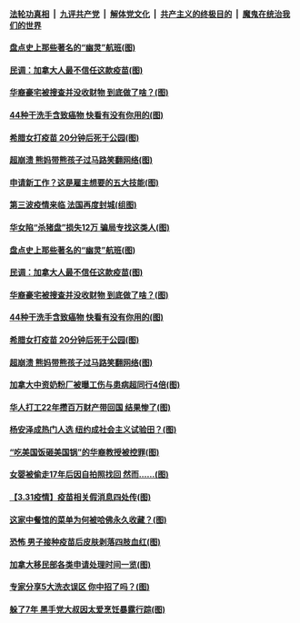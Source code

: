 

####  [法轮功真相](../../../../basic/blob/master/README.md?t=04031531) &nbsp;|&nbsp; [九评共产党](../../../../9ping.md/blob/master/README.md?t=04031531) &nbsp;|&nbsp; [解体党文化](../../../../jtdwh.md/blob/master/README.md?t=04031531)  &nbsp;|&nbsp; [共产主义的终极目的](../../../../gczydzjmd.md/blob/master/README.md?t=04031531) &nbsp;|&nbsp; [魔鬼在统治我们的世界](../../../../mgztzwmdsj.md/blob/master/README.md?t=04031531) 

#### [盘点史上那些著名的“幽灵”航班(图)](../pages/p3/967567.md?t=04031531) 

#### [民调：加拿大人最不信任这款疫苗(图)](../pages/p3/967556.md?t=04031531) 

#### [华裔豪宅被搜查并没收财物 到底做了啥？(图)](../pages/p3/967502.md?t=04031531) 

#### [44种干洗手含致癌物 快看有没有你用的(图)](../pages/p3/967476.md?t=04031531) 

#### [希腊女打疫苗 20分钟后死于公园(图)](../pages/p3/967474.md?t=04031531) 

#### [超崩溃 熊妈带熊孩子过马路笑翻网络(图)](../pages/p3/967451.md?t=04031531) 

#### [申请新工作？这是雇主想要的五大技能(图)](../pages/p3/967616.md?t=04031531) 

#### [第三波疫情来临 法国再度封城(组图)](../pages/p3/967596.md?t=04031531) 

#### [华女陷“杀猪盘”损失12万 骗局专找这类人(图)](../pages/p3/967578.md?t=04031531) 

#### [盘点史上那些著名的“幽灵”航班(图)](../pages/p3/967567.md?t=04031531) 

#### [民调：加拿大人最不信任这款疫苗(图)](../pages/p3/967556.md?t=04031531) 

#### [华裔豪宅被搜查并没收财物 到底做了啥？(图)](../pages/p3/967502.md?t=04031531) 

#### [44种干洗手含致癌物 快看有没有你用的(图)](../pages/p3/967476.md?t=04031531) 

#### [希腊女打疫苗 20分钟后死于公园(图)](../pages/p3/967474.md?t=04031531) 

#### [超崩溃 熊妈带熊孩子过马路笑翻网络(图)](../pages/p3/967451.md?t=04031531) 

#### [加拿大中资奶粉厂被曝工伤与患病超同行4倍(图)](../pages/p3/967453.md?t=04031531) 

#### [华人打工22年攒百万财产带回国 结果惨了(图)](../pages/p3/967438.md?t=04031531) 

#### [杨安泽成热门人选 纽约成社会主义试验田？(图)](../pages/p3/967394.md?t=04031531) 

#### [“吃美国饭砸美国锅”的华裔教授被控罪(图)](../pages/p3/967375.md?t=04031531) 

#### [女婴被偷走17年后因自拍照找回 然而……(图)](../pages/p3/967371.md?t=04031531) 

#### [【3.31疫情】疫苗相关假消息四处传(图)](../pages/p3/967364.md?t=04031531) 

#### [这家中餐馆的菜单为何被哈佛永久收藏？(图)](../pages/p3/967349.md?t=04031531) 

#### [恐怖 男子接种疫苗后皮肤剥落四肢血红(图)](../pages/p3/967338.md?t=04031531) 

#### [加拿大移民部各类申请处理时间一览(图)](../pages/p3/967304.md?t=04031531) 

#### [专家分享5大洗衣误区 你中招了吗？(图)](../pages/p3/967300.md?t=04031531) 

#### [躲了7年 黑手党大叔因太爱烹饪暴露行踪(图)](../pages/p3/967249.md?t=04031531) 

